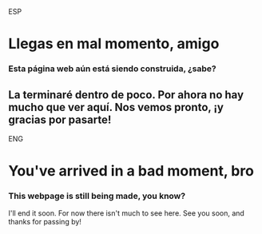 ESP
# Llegas en mal momento, amigo

### Esta página web aún está siendo construida, ¿sabe?

La terminaré dentro de poco. Por ahora no hay mucho que ver aquí. Nos vemos pronto, ¡y gracias por pasarte!
---
ENG
# You've arrived in a bad moment, bro

### This webpage is still being made, you know?

I'll end it soon. For now there isn't much to see here. See you soon, and thanks for passing by!
